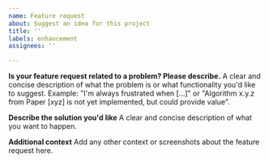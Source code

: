```yaml
---
name: Feature request
about: Suggest an idea for this project
title: ''
labels: enhancement
assignees: ''

---
```


**Is your feature request related to a problem? Please describe.**
A clear and concise description of what the problem is or what functionality you'd like to suggest. Example: "I'm always frustrated when [...]" or "Algorithm x.y.z from Paper [xyz] is not yet implemented, but could provide value".

**Describe the solution you'd like**
A clear and concise description of what you want to happen.

**Additional context**
Add any other context or screenshots about the feature request here.
